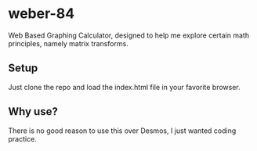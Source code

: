 # weber-84
Web Based Graphing Calculator, designed to help me explore certain math principles, namely matrix transforms.

## Setup

Just clone the repo and load the index.html file in your favorite browser.

## Why use?

There is no good reason to use this over Desmos, I just wanted coding practice.
